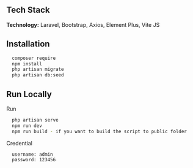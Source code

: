 
## Tech Stack

**Technology:** Laravel, Bootstrap, Axios, Element Plus, Vite JS

## Installation

```bash
  composer require
  npm install
  php artisan migrate
  php artisan db:seed

```
## Run Locally

Run

```bash
  php artisan serve
  npm run dev
  npm run build - if you want to build the script to public folder
```

Credential

```bash
  username: admin
  password: 123456
```

